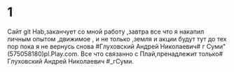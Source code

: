 # 1
Сайт git Hab,заканчует со мной работу ,завтра все что я накапил личным опытом ,движимое , и не только ,земля и акции будут тут до тех пор пока я не вернусь снова #Глуховский Андрей Николаевич# г Суми"(575058180)pl.Play.com. Все что связанно с Плай,пренадлежит только# Глуховский Андрей Николаевич #_гСуми.
